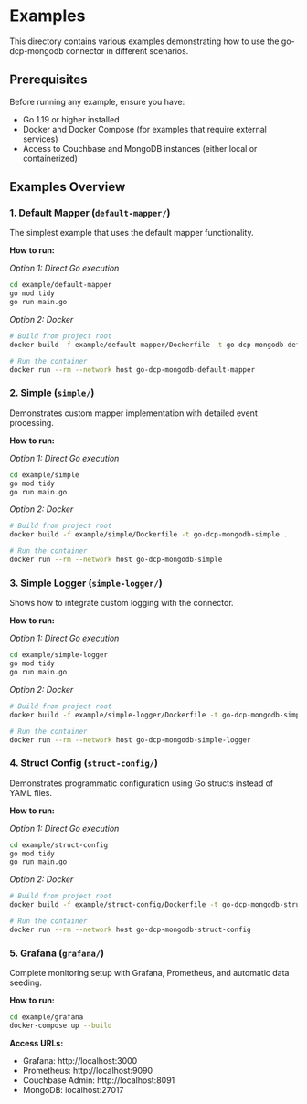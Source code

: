 # Examples

This directory contains various examples demonstrating how to use the go-dcp-mongodb connector in different scenarios.

## Prerequisites

Before running any example, ensure you have:
- Go 1.19 or higher installed
- Docker and Docker Compose (for examples that require external services)
- Access to Couchbase and MongoDB instances (either local or containerized)

## Examples Overview

### 1. Default Mapper (`default-mapper/`)

The simplest example that uses the default mapper functionality.

**How to run:**

*Option 1: Direct Go execution*
```bash
cd example/default-mapper
go mod tidy
go run main.go
```

*Option 2: Docker*
```bash
# Build from project root
docker build -f example/default-mapper/Dockerfile -t go-dcp-mongodb-default-mapper .

# Run the container
docker run --rm --network host go-dcp-mongodb-default-mapper
```

### 2. Simple (`simple/`)

Demonstrates custom mapper implementation with detailed event processing.

**How to run:**

*Option 1: Direct Go execution*
```bash
cd example/simple
go mod tidy
go run main.go
```

*Option 2: Docker*
```bash
# Build from project root
docker build -f example/simple/Dockerfile -t go-dcp-mongodb-simple .

# Run the container
docker run --rm --network host go-dcp-mongodb-simple
```

### 3. Simple Logger (`simple-logger/`)

Shows how to integrate custom logging with the connector.

**How to run:**

*Option 1: Direct Go execution*
```bash
cd example/simple-logger
go mod tidy
go run main.go
```

*Option 2: Docker*
```bash
# Build from project root
docker build -f example/simple-logger/Dockerfile -t go-dcp-mongodb-simple-logger .

# Run the container
docker run --rm --network host go-dcp-mongodb-simple-logger
```

### 4. Struct Config (`struct-config/`)

Demonstrates programmatic configuration using Go structs instead of YAML files.

**How to run:**

*Option 1: Direct Go execution*
```bash
cd example/struct-config
go mod tidy
go run main.go
```

*Option 2: Docker*
```bash
# Build from project root
docker build -f example/struct-config/Dockerfile -t go-dcp-mongodb-struct-config .

# Run the container
docker run --rm --network host go-dcp-mongodb-struct-config
```

### 5. Grafana (`grafana/`)

Complete monitoring setup with Grafana, Prometheus, and automatic data seeding.

**How to run:**
```bash
cd example/grafana
docker-compose up --build
```

**Access URLs:**
- Grafana: http://localhost:3000
- Prometheus: http://localhost:9090
- Couchbase Admin: http://localhost:8091
- MongoDB: localhost:27017